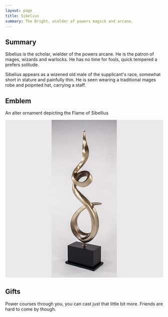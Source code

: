 ```yaml
---
layout: page
title: Sibelius
summary: The Bright, wielder of powers magick and arcane.
---
```


## Summary

Sibelius is the scholar, wielder of the powers arcane. He is the patron of mages, wizards and warlocks. He has no time for fools, quick tempered a prefers solitude.

Sibelius appears as a wizened old male of the supplicant's race, somewhat short in stature and painfully thin. He is seen wearing a traditional mages robe and poipnted hat, carrying a staff.

## Emblem

An alter ornament depicting the Flame of Sibellius

![Flame of Sibelius](/assets/sibellius-flame.jpg)

## Gifts

Power courses through you, you can cast just that little bit more. Friends are hard to come by though.
